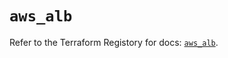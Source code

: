 # `aws_alb`

Refer to the Terraform Registory for docs: [`aws_alb`](https://registry.terraform.io/providers/hashicorp/aws/4.63.0/docs/resources/alb).
